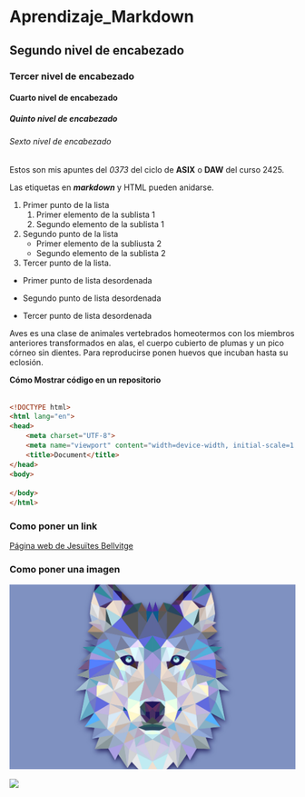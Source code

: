 # Aprendizaje_Markdown

## Segundo nivel de encabezado

### Tercer nivel de encabezado

#### Cuarto nivel de encabezado

##### Quinto nivel de encabezado

###### Sexto nivel de encabezado

Estos son mis apuntes del *0373* del ciclo de **ASIX** o __DAW__ del curso 2425.

Las etiquetas en **_markdown_** y HTML pueden anidarse.

1. Primer punto de la lista
    1. Primer elemento de la sublista 1
    2. Segundo elemento de la sublista 1
2. Segundo punto de la lista
    * Primer elemento de la subliusta 2
    * Segundo elemento de la sublista 2
3. Tercer punto de la lista.

* Primer punto de lista desordenada
+ Segundo punto de lista desordenada
- Tercer punto de lista desordenada

Aves es una clase de animales vertebrados homeotermos con los miembros anteriores transformados en alas, el cuerpo cubierto de plumas y un pico córneo sin dientes. Para reproducirse ponen huevos que incuban hasta su eclosión.

**Cómo Mostrar código en un repositorio**

```html

<!DOCTYPE html>
<html lang="en">
<head>
    <meta charset="UTF-8">
    <meta name="viewport" content="width=device-width, initial-scale=1.0">
    <title>Document</title>
</head>
<body>
    
</body>
</html>

```

### Como poner un link
[Página web de Jesuïtes Bellvitge](https://www.fje.edu/es/fje "Título opcional")

### Como poner una imagen
![TextoAlternativo](https://github.com/jesusfortea/Aprendizaje_Markdown/blob/main/foto.jpg "Título opcional")

<img src="https://external-content.duckduckgo.com/iu/?u=https%3A%2F%2Ftse1.mm.bing.net%2Fth%3Fid%3DOIP.IdDlgmVhW2cD3ZrlJTX6owHaHa%26pid%3DApi&f=1&ipt=6f4c01759385e78602f1860ea51642d66d0ee30e9915bb8f828301c6c0da1692&ipo=images">